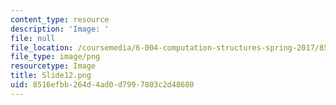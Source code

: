 ```yaml
---
content_type: resource
description: 'Image: '
file: null
file_location: /coursemedia/6-004-computation-structures-spring-2017/8516efbb264d4ad0d7997803c2d48680_Slide12.png
file_type: image/png
resourcetype: Image
title: Slide12.png
uid: 8516efbb-264d-4ad0-d799-7803c2d48680
---
```

